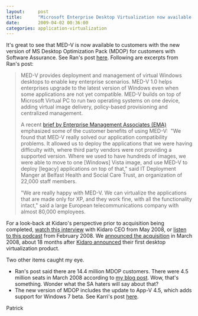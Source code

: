 ```yaml
---
layout:     post
title:      "Microsoft Enterprise Desktop Virtualization now available via MDOP"
date:       2009-04-02 00:36:00
categories: application-virtualization
---
```

It's great to see that MED-V is now available to customers with the new version of MS Desktop Optimization Pack (MDOP) for customers with Software Assurance. See Ran's post [here](http://blogs.technet.com/mdop/ "MDOP team blog"). Following are excerpts from Ran's post: 

> MED-V provides deployment and management of virtual Windows desktops to enable key enterprise scenarios. MED-V 1.0 helps enterprises upgrade to the latest version of Windows even when some applications are not yet compatible. MED-V builds on top of Microsoft Virtual PC to run two operating systems on one device, adding virtual image delivery, policy-based provisioning and centralized management.
> 
> A recent [brief by Enterprise Management Associates (EMA)](http://download.microsoft.com/download/B/F/3/BF301FEC-601E-4262-844B-895DEC3BA8A8/EMA_Microsoft-MED-V_B%5b1%5d.pdf) emphasized some of the customer benefits of using MED-V:  "We found that MED-V really solved our application compatibility problems. It allowed us to deploy the applications that we were having difficulty with, where third party vendors were not providing a supported version. Where we used to have hundreds of images, we were able to move to one [Windows] Vista image, and use MED-V to deploy [legacy] applications on top of that," said IT Deployment Manger at Belfast Health and Social Care Trust, an organization of 22,000 staff members.
> 
> "We are really happy with MED-V. We can virtualize the applications that are made only for XP, and they work fine, with all the functionality intact," said a large European telecommunications company with almost 80,000 employees.

For a look-back at Kidaro's perspective prior to acquisition being completed, [watch this interview](http://virtualization.sys-con.com/node/466857 "Sys-Con interview with Kidaro CEO") with Kidaro CEO from May 2008, or [listen to this podcast](http://www.virtual-strategy.com/VSM-Podcasts/Kidaro-s-Desktop-Virtualization-at-Work.html "Virt Review magazine") from February 2008. We [announced the acquisition](http://www.microsoft.com/Presspass/press/2008/mar08/03-12ExpandVirtualizationPR.mspx "MS PressPass article") in March 2008, about 18 months after [Kidaro announced](http://www.virtualization.info/2006/10/kidaro-enters-desktop-virtualization.html "Virtualization.info blog") their first desktop virtualization product. 

Two other items caught my eye. 

  * Ran's post said there are 14.4 million MDOP customers. There were 4.5 million seats in March 2008 according to [my blog post](http://blogs.technet.com/virtualization/archive/2008/03/12/Kidaro-to-be-added-to-Microsoft_2700_s-desktop-virtualization-products.aspx "March 2008 blog post"). Wow, that's something. Wonder what the SA haters will say about that?
  * The new version of MDOP includes the update to App-V 4.5, which adds support for Windows 7 beta. See Karri's post [here](http://blogs.technet.com/mdop/archive/2009/02/26/get-your-applications-virtualized-on-windows-7-beta-with-microsoft-app-v.aspx "MDOP blog from Feb 2009").



Patrick
